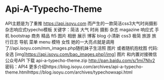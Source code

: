 # Api-A-Typecho-Theme
API主题是为了重推 https://api.isoyu.com 而产生的一款简洁css3大气时尚摄影杂志响应式typecho模板 关键字：简洁 大气 时尚 摄影 杂志 magazine 响应式 手机 bootstrap 商务 精品 ft5 图片 相册 展示 博客 blog 小清新 css3 极简 旅游 旅行日志 导航 菜单 menu 模特 女性 她的一大亮点就是调用了//api.isoyu.com/mm_images.php随机妹子生活照 图片 或者随机抱枕图 代码: 全选 [img]https://api.isoyu.com/bao_images.php[/img]  图片 和内置对接微信公众号API 下载 api-a-typecho-theme.zip http://pan.baidu.com/s/1mi7NIv2 密码：API4 更多介绍https://blog.isoyu.com/archives/api-a-typecho-theme.htmlhttps://blog.isoyu.com/archives/typechowxapi.html
